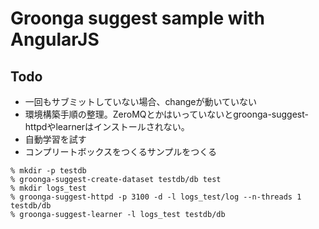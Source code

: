 # Groonga suggest sample with AngularJS

## Todo
* 一回もサブミットしていない場合、changeが動いていない
* 環境構築手順の整理。ZeroMQとかはいっていないとgroonga-suggest-httpdやlearnerはインストールされない。
* 自動学習を試す
* コンプリートボックスをつくるサンプルをつくる

```
% mkdir -p testdb
% groonga-suggest-create-dataset testdb/db test
% mkdir logs_test
% groonga-suggest-httpd -p 3100 -d -l logs_test/log --n-threads 1 testdb/db
% groonga-suggest-learner -l logs_test testdb/db
```

